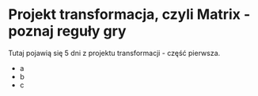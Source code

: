 # Projekt transformacja, czyli Matrix - poznaj reguły gry

Tutaj pojawią się 5 dni z projektu transformacji - część pierwsza.
- a
- b
- c
